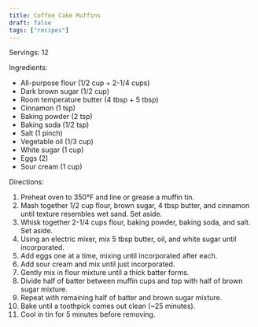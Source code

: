 ```yaml
---
title: Coffee Cake Muffins
draft: false
tags: ["recipes"]
---
```


Servings: 12

Ingredients:
- All-purpose flour (1/2 cup + 2-1/4 cups)
- Dark brown sugar (1/2 cup)
- Room temperature butter (4 tbsp + 5 tbsp)
- Cinnamon (1 tsp)
- Baking powder (2 tsp)
- Baking soda (1/2 tsp)
- Salt (1 pinch)
- Vegetable oil (1/3 cup)
- White sugar (1 cup)
- Eggs (2)
- Sour cream (1 cup)

Directions:
1) Preheat oven to 350°F and line or grease a muffin tin.
2) Mash together 1/2 cup flour, brown sugar, 4 tbsp butter, and cinnamon until texture resembles wet sand. Set aside.
3) Whisk together 2-1/4 cups flour, baking powder, baking soda, and salt. Set aside.
4) Using an electric mixer, mix 5 tbsp butter, oil, and white sugar until incorporated.
5) Add eggs one at a time, mixing until incorporated after each.
6) Add sour cream and mix until just incorporated.
7) Gently mix in flour mixture until a thick batter forms.
8) Divide half of batter between muffin cups and top with half of brown sugar mixture.
9) Repeat with remaining half of batter and brown sugar mixture.
10) Bake until a toothpick comes out clean (~25 minutes).
11) Cool in tin for 5 minutes before removing.

